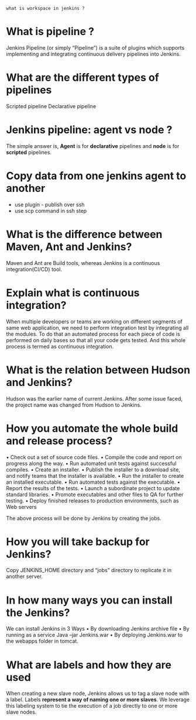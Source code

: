 
```
what is workspace in jenkins ?

```

# What is pipeline ?
Jenkins Pipeline (or simply “Pipeline”) is a suite of plugins which supports implementing and integrating continuous delivery pipelines into Jenkins.

# What are the different types of pipelines
Scripted pipeline 
Declarative pipeline
# Jenkins pipeline: agent vs node ?
The simple answer is, **Agent** is for **declarative** pipelines and **node** is for **scripted** pipelines.

# Copy data from one jenkins agent to another 
- use plugin - publish over ssh
- use scp command in ssh step

# What is the difference between Maven, Ant and Jenkins? 
Maven and Ant are Build tools, whereas Jenkins is a continuous integration(CI/CD) tool.

# Explain what is continuous integration? 
When multiple developers or teams are working on different segments of same web application, we need to perform integration test by integrating all the modules. To do that an automated process for each piece of code is performed on daily bases so that all your code gets tested. And this whole process is termed as continuous integration.

# What is the relation between Hudson and Jenkins? 
Hudson was the earlier name of current Jenkins. After some issue faced, the project name was changed from Hudson to Jenkins.

# How you automate the whole build and release process? 
• Check out a set of source code files. 
• Compile the code and report on progress along the way. 
• Run automated unit tests against successful compiles. 
• Create an installer. 
• Publish the installer to a download site, and notify teams that the installer is available. 
• Run the installer to create an installed executable. 
• Run automated tests against the executable. 
• Report the results of the tests. 
• Launch a subordinate project to update standard libraries. 
• Promote executables and other files to QA for further testing. 
• Deploy finished releases to production environments, such as Web servers

The above process will be done by Jenkins by creating the jobs.

# How you will take backup for Jenkins? 
Copy JENKINS_HOME directory and “jobs” directory to replicate it in another server.

# In how many ways you can install the Jenkins? 
We can install Jenkins in 3 Ways 
• By downloading Jenkins archive file 
• By running as a service Java –jar Jenkins.war 
• By deploying Jenkins.war to the webapps folder in tomcat.

# What are labels and how they are used
When creating a new slave node, Jenkins allows us to tag a slave node with a label. Labels **represent a way of naming one or more slaves**. We leverage this labeling system to tie the execution of a job directly to one or more slave nodes.
